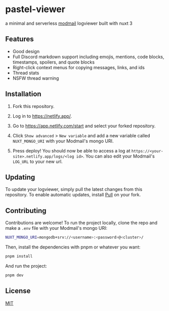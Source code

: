 # pastel-viewer

a minimal and serverless [modmail](https://github.com/modmail-dev/modmail) logviewer built with nuxt 3

## Features

- Good design
- Full Discord markdown support including emojis, mentions, code blocks, timestamps, spoilers, and quote blocks
- Right-click context menus for copying messages, links, and ids
- Thread stats
- NSFW thread warning

## Installation

1. Fork this repository.

2. Log in to <https://netlify.app/>.

3. Go to <https://app.netlify.com/start> and select your forked repository.

4. Click `Show advanced` > `New variable` and add a new variable called `NUXT_MONGO_URI` with your Modmail's mongo URI.

5. Press deploy! You should now be able to access a log at `https://<your-site>.netlify.app/logs/<log id>`. You can also edit your Modmail's `LOG_URL` to your new url.

## Updating

To update your logviewer, simply pull the latest changes from this repository. To enable automatic updates, install [Pull](https://github.com/apps/pull) on your fork.

## Contributing

Contributions are welcome! To run the project locally, clone the repo and make a `.env` file with your Modmail's mongo URI:

```bash
NUXT_MONGO_URI=mongodb+srv://<username>:<password>@<cluster>/
```

Then, install the dependencies with pnpm or whatever you want:

```bash
pnpm install
```

And run the project:

```bash
pnpm dev
```

## License

[MIT](https://github.com/RealCyGuy/pastel-viewer/blob/master/LICENSE)
